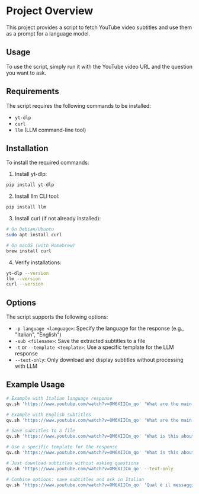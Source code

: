 # Project Overview
This project provides a script to fetch YouTube video subtitles and use them as a prompt for a language model.

## Usage
To use the script, simply run it with the YouTube video URL and the question you want to ask.

## Requirements
The script requires the following commands to be installed:
- `yt-dlp`
- `curl`
- `llm` (LLM command-line tool)

## Installation
To install the required commands:

1. Install yt-dlp:
```bash
pip install yt-dlp
```

2. Install llm CLI tool:
```bash
pip install llm
```

3. Install curl (if not already installed):
```bash
# On Debian/Ubuntu
sudo apt install curl

# On macOS (with Homebrew)
brew install curl
```

4. Verify installations:
```bash
yt-dlp --version
llm --version
curl --version
```

## Options

The script supports the following options:

- `-p language <language>`: Specify the language for the response (e.g., "Italian", "English")
- `-sub <filename>`: Save the extracted subtitles to a file
- `-t` or `--template <template>`: Use a specific template for the LLM response
- `--text-only`: Only download and display subtitles without processing with LLM

## Example Usage
```bash
# Example with Italian language response
qv.sh 'https://www.youtube.com/watch?v=OM6XIICm_qo' 'What are the main topics covered in this video?' -p language Italian

# Example with English subtitles
qv.sh 'https://www.youtube.com/watch?v=OM6XIICm_qo' 'What are the main topics covered in this video?'

# Save subtitles to a file
qv.sh 'https://www.youtube.com/watch?v=OM6XIICm_qo' 'What is this about?' -sub my_subtitles.txt

# Use a specific template for the response
qv.sh 'https://www.youtube.com/watch?v=OM6XIICm_qo' 'What is this about?' -t andy

# Just download subtitles without asking questions
qv.sh 'https://www.youtube.com/watch?v=OM6XIICm_qo' --text-only

# Combine options: save subtitles and ask in Italian
qv.sh 'https://www.youtube.com/watch?v=OM6XIICm_qo' 'Qual è il messaggio principale?' -p language Italian -sub my_subtitles.txt
